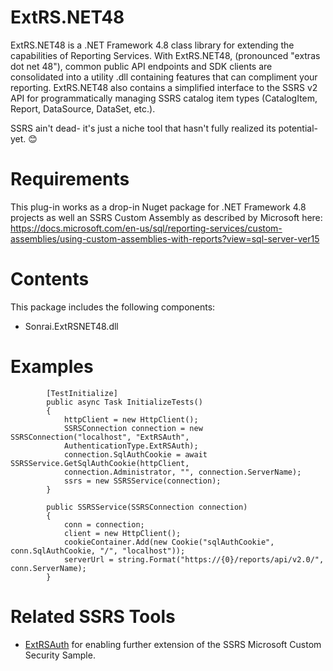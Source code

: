 # ExtRS.NET48
ExtRS.NET48 is a .NET Framework 4.8 class library for extending the capabilities of Reporting Services. With ExtRS.NET48, (pronounced "extras dot net 48"), common public API endpoints and SDK clients are consolidated into a utility .dll containing features that can compliment your reporting. ExtRS.NET48 also contains a simplified interface to the SSRS v2 API for programmatically managing SSRS catalog item types (CatalogItem, Report, DataSource, DataSet, etc.).

SSRS ain't dead- it's just a niche tool that hasn't fully realized its potential- yet. 😊

# Requirements
This plug-in works as a drop-in Nuget package for .NET Framework 4.8 projects as well an SSRS Custom Assembly as described by Microsoft here: https://docs.microsoft.com/en-us/sql/reporting-services/custom-assemblies/using-custom-assemblies-with-reports?view=sql-server-ver15

# Contents
This package includes the following components:
- Sonrai.ExtRSNET48.dll

# Examples

```
        [TestInitialize]
        public async Task InitializeTests()
        {
            httpClient = new HttpClient();
            SSRSConnection connection = new SSRSConnection("localhost", "ExtRSAuth", 
            AuthenticationType.ExtRSAuth);
            connection.SqlAuthCookie = await SSRSService.GetSqlAuthCookie(httpClient, 
            connection.Administrator, "", connection.ServerName);
            ssrs = new SSRSService(connection);
        }

        public SSRSService(SSRSConnection connection)
        {          
            conn = connection;
            client = new HttpClient();
            cookieContainer.Add(new Cookie("sqlAuthCookie", conn.SqlAuthCookie, "/", "localhost"));
            serverUrl = string.Format("https://{0}/reports/api/v2.0/", conn.ServerName);
        }
```

# Related SSRS Tools
- [ExtRSAuth](https://github.com/sonrai-LLC/ExtRSAuth) for enabling further extension of the SSRS Microsoft Custom Security Sample.
